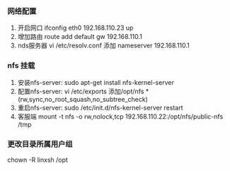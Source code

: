 ### 网络配置
1. 开启网口 ifconfig eth0 192.168.110.23 up
2. 增加路由 route add default gw 192.168.110.1
3. nds服务器 vi /etc/resolv.conf 添加 nameserver 192.168.110.1

### nfs 挂载
1. 安装nfs-server: sudo apt-get install nfs-kernel-server
2. 配置nfs-server: vi /etc/exports 添加/opt/nfs *(rw,sync,no_root_squash,no_subtree_check)
3. 重启nfs-server: sudo /etc/init.d/nfs-kernel-server restart
4. 客服端 mount -t nfs -o rw,nolock,tcp 192.168.110.22:/opt/nfs/public-nfs /tmp

### 更改目录所属用户组
chown -R linxsh /opt
